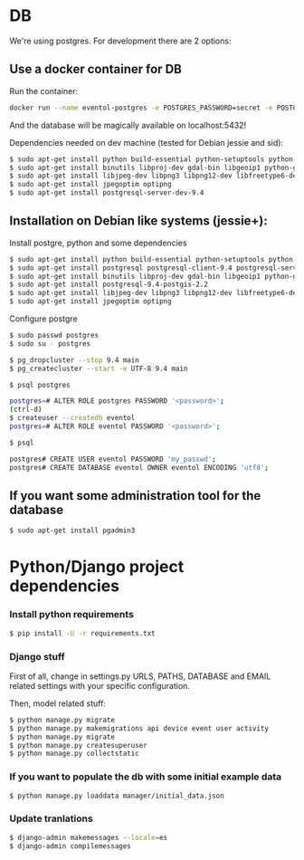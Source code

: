 # DB

We're using postgres. For development there are 2 options:

## Use a docker container for DB

Run the container:

```sh
docker run --name eventol-postgres -e POSTGRES_PASSWORD=secret -e POSTGRES_USER=eventol -e POSTGRES_DB=eventol -p 5432:5432 -d postgres
```
And the database will be magically available on localhost:5432!

Dependencies needed on dev machine (tested for Debian jessie and sid):

```sh
$ sudo apt-get install python build-essential python-setuptools python-dev python-pip
$ sudo apt-get install binutils libproj-dev gdal-bin libgeoip1 python-gdal
$ sudo apt-get install libjpeg-dev libpng3 libpng12-dev libfreetype6-dev zlib1g-dev
$ sudo apt-get install jpegoptim optipng
$ sudo apt-get install postgresql-server-dev-9.4
```

## Installation on Debian like systems (jessie+):

Install postgre, python and some dependencies
```sh
$ sudo apt-get install python build-essential python-setuptools python-dev python-pip
$ sudo apt-get install postgresql postgresql-client-9.4 postgresql-server-dev-9.4 
$ sudo apt-get install binutils libproj-dev gdal-bin libgeoip1 python-gdal
$ sudo apt-get install postgresql-9.4-postgis-2.2
$ sudo apt-get install libjpeg-dev libpng3 libpng12-dev libfreetype6-dev zlib1g-dev
$ sudo apt-get install jpegoptim optipng
```
Configure postgre
```sh
$ sudo passwd postgres
$ sudo su - postgres

$ pg_dropcluster --stop 9.4 main
$ pg_createcluster --start -e UTF-8 9.4 main

$ psql postgres

postgres=# ALTER ROLE postgres PASSWORD '<password>';
(ctrl-d)
$ createuser --createdb eventol
postgres=# ALTER ROLE eventol PASSWORD '<password>';

$ psql

postgres# CREATE USER eventol PASSWORD 'my_passwd';
postgres# CREATE DATABASE eventol OWNER eventol ENCODING 'utf8';
```

## If you want some administration tool for the database

```sh
$ sudo apt-get install pgadmin3
```

# Python/Django project dependencies

### Install python requirements

```sh
$ pip install -U -r requirements.txt
```

### Django stuff

First of all, change in settings.py URLS, PATHS, DATABASE and EMAIL related settings with your specific configuration.

Then, model related stuff:

```sh
$ python manage.py migrate
$ python manage.py makemigrations api device event user activity
$ python manage.py migrate
$ python manage.py createsuperuser
$ python manage.py collectstatic
```

### If you want to populate the db with some initial example data

```sh
$ python manage.py loaddata manager/initial_data.json
```

### Update tranlations

```sh
$ django-admin makemessages --locale=es
$ django-admin compilemessages
```
